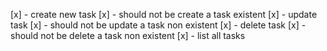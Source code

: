 [x] - create new task
[x] - should not be create a task existent
[x] - update task
[x] - should not be update a task non existent
[x] - delete task
[x] - should not be delete a task non existent
[x] - list all tasks
